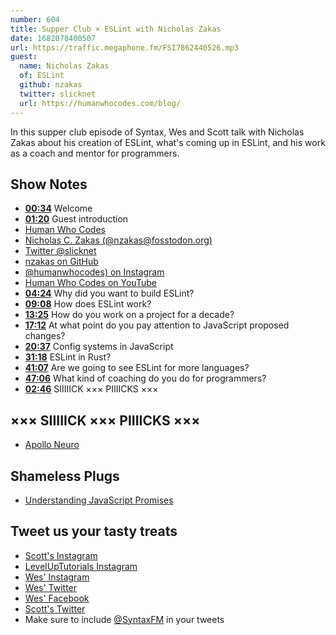 ```yaml
---
number: 604
title: Supper Club × ESLint with Nicholas Zakas
date: 1682078400507
url: https://traffic.megaphone.fm/FSI7862440526.mp3
guest:
  name: Nicholas Zakas
  of: ESLint
  github: nzakas
  twitter: slicknet
  url: https://humanwhocodes.com/blog/
---
```


In this supper club episode of Syntax, Wes and Scott talk with Nicholas Zakas about his creation of ESLint, what's coming up in ESLint, and his work as a coach and mentor for programmers.

## Show Notes

- **[00:34](#t=00:34)** Welcome
- **[01:20](#t=01:20)** Guest introduction
- [Human Who Codes](https://humanwhocodes.com/blog/)
- [Nicholas C. Zakas (@nzakas@fosstodon.org)](https://fosstodon.org/@nzakas)
- [Twitter @slicknet](https://twitter.com/slicknet/)
- [nzakas on GitHub](https://github.com/nzakas/)
- [@humanwhocodes) on Instagram](https://www.instagram.com/humanwhocodes/)
- [Human Who Codes on YouTube](https://www.youtube.com/channel/UC95Pwj8oPPZN2mJCEtMqOsg)
- **[04:24](#t=04:24)** Why did you want to build ESLint?
- **[09:08](#t=09:08)** How does ESLint work?
- **[13:25](#t=13:25)** How do you work on a project for a decade?
- **[17:12](#t=17:12)** At what point do you pay attention to JavaScript proposed changes?
- **[20:37](#t=20:37)** Config systems in JavaScript
- **[31:18](#t=31:18)** ESLint in Rust?
- **[41:07](#t=41:07)** Are we going to see ESLint for more languages?
- **[47:06](#t=47:06)** What kind of coaching do you do for programmers?
- **[02:46](#t=02:46)** SIIIIICK ××× PIIIICKS ×××

## ××× SIIIIICK ××× PIIIICKS ×××

- [Apollo Neuro](https://apolloneuro.com)

## Shameless Plugs

- [Understanding JavaScript Promises](https://ebooks.humanwhocodes.com/)

## Tweet us your tasty treats

- [Scott's Instagram](https://www.instagram.com/stolinski/)
- [LevelUpTutorials Instagram](https://www.instagram.com/LevelUpTutorials/)
- [Wes' Instagram](https://www.instagram.com/wesbos/)
- [Wes' Twitter](https://twitter.com/wesbos)
- [Wes' Facebook](https://www.facebook.com/wesbos.developer)
- [Scott's Twitter](https://twitter.com/stolinski)
- Make sure to include [@SyntaxFM](https://twitter.com/SyntaxFM) in your tweets
